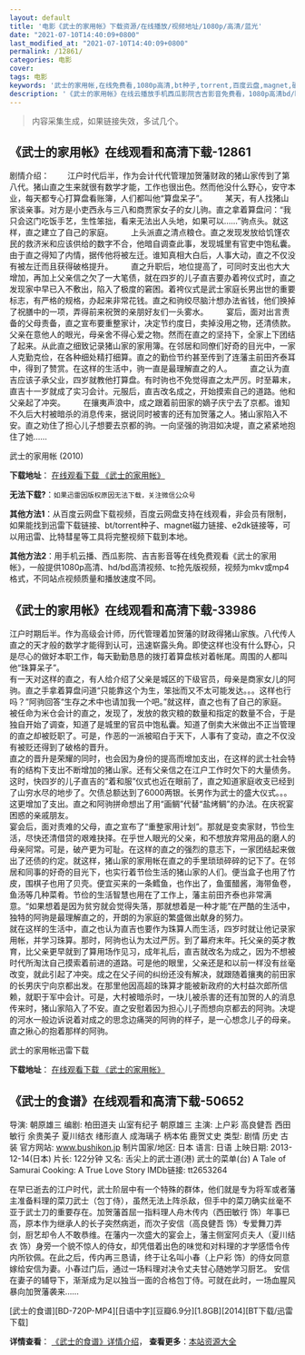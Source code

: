```yaml
---
layout: default
title: '电影《武士的家用帐》下载资源/在线播放/视频地址/1080p/高清/蓝光'
date: "2021-07-10T14:40:09+0800"
last_modified_at: "2021-07-10T14:40:09+0800"
permalink: /12861/
categories: 电影
cover:
tags: 电影
keywords: '武士的家用帐,在线免费看,1080p高清,bt种子,torrent,百度云盘,magnet,磁力链,迅雷下载资源'
description: '《武士的家用帐》在线云播放手机西瓜影院吉吉影音免费看，1080p高清bd/hd未删减完整版和tc抢先枪版，mkv/mp4格式，附带bt/torrent种子、magnet/磁力链、百度云盘、网盘资源迅雷下载链接'
---
```


>内容采集生成，如果链接失效，多试几个。


## 《武士的家用帐》在线观看和高清下载-12861

剧情介绍： 　　江户时代后半，作为会计代代管理加贺藩财政的猪山家传到了第八代。猪山直之生来就很有数学才能，工作也很出色。然而他没什么野心，安守本业，每天都专心打算盘看账簿，人们都叫他“算盘呆子”。 　　某天，有人找猪山家谈亲事。对方是小吏西永与三八和商贾家女子的女儿驹。直之拿着算盘问：“我只会这门吃饭手艺，生性笨拙，看来无法出人头地，如果可以……”驹点头。就这样，直之建立了自己的家庭。 　　上头派直之清点粮仓。直之发现发放给饥馑农民的救济米和应该供给的数字不合，他暗自调查此事，发现城里有官吏中饱私囊。由于直之得知了内情，据传他将被左迁。谁知真相大白后，人事大动，直之不仅没有被左迁而且获得破格提升。 　　直之升职后，地位提高了，可同时支出也大大增加，再加上父亲信之欠了一大笔债，就在四岁的儿子直吉要办着袴仪式时，直之发现家中早已入不敷出，陷入了极度的窘困。着袴仪式是武士家庭长男出世的重要标志，有严格的规格，办起来非常花钱。直之和驹绞尽脑汁想办法省钱，他们换掉了祝膳中的一项，弄得前来祝贺的亲朋好友们一头雾水。 　　宴后，面对出言责备的父母责备，直之宣布要重整家计，决定节约度日，卖掉没用之物，还清债款。父亲在意他人的眼光，母亲舍不得心爱之物。然而在直之的坚持下，全家上下团结了起来。从此直之细致记录猪山家的家用簿。在邻居和同僚们好奇的目光中，一家人克勤克俭，在各种细处精打细算。直之的勤俭节约甚至传到了连藩主前田齐泰耳中，得到了赞赏。在这样的生活中，驹一直是最理解直之的人。 　　直之认为直吉应该子承父业，四岁就教他打算盘。有时驹也不免觉得直之太严厉。时至幕末，直吉十一岁就成了实习会计。元服后，直吉改名成之，开始摸索自己的道路。他和父亲起了冲突。 　　在攘夷声浪中，成之跟着前田家的嫡子庆宁去了京都。谁知不久后大村被暗杀的消息传来，据说同时被害的还有加贺藩之人。猪山家陷入不安。直之劝住了担心儿子想要去京都的驹。一向坚强的驹泪如决堤，直之紧紧地抱住了她……


武士的家用帐 (2010)

**下载地址**： [在线观看下载 《武士的家用帐》](https://www.btbtdy.me/btdy/dy6423.html) 


**无法下载?**：`如果迅雷因版权原因无法下载，关注微信公众号 `

**其他方法1**：从百度云网盘下载视频，百度云网盘支持在线观看，非会员有限制，如果能找到迅雷下载链接、bt/torrent种子、magnet磁力链接、e2dk链接等，可以用迅雷、比特彗星等工具将完整视频下载到本地。

**其他方法2**：用手机云播、西瓜影院、吉吉影音等在线免费观看《武士的家用帐》，一般提供1080p高清、hd/bd高清视频、tc抢先版视频，视频为mkv或mp4格式，不同站点视频质量和播放速度不同。


## 《武士的家用帐》在线观看和高清下载-33986

江户时期后半。作为高级会计师，历代管理着加贺藩的财政得猪山家族。八代传人直之的天才般的数学才能得到认可，迅速崭露头角。即使这样也没有什么野心，只是尽心的做好本职工作，每天勤勤恳恳的拨打着算盘核对着帐尾。周围的人都叫他“珠算呆子”。<br />有一天对这样的直之，有人给介绍了父亲是城区的下级官员，母亲是商家女儿的阿驹。直之手拿着算盘问道“只能靠这个为生，笨拙而又不太可能发达。。。这样也行吗？&rdquo;阿驹回答“生存之术中也请加我一个吧。&rdquo;就这样，直之也有了自己的家庭。<br />被任命为米仓会计的直之，发现了，发放的救灾粮的数量和指定的数量不合，于是独自开始了调查，知道了是城里的官员中饱私囊。知道了倒卖大米做出不正当管理的直之却被贬职了。可是，作恶的一派被昭白于天下，人事有了变动，直之不仅没有被贬还得到了破格的晋升。<br />直之的晋升是荣耀的同时，也会因为身份的提高而增加支出，在这样的武士社会特有的结构下支出不断增加的猪山家。还有父亲信之在江户工作时欠下的大量债务。这时，快四岁的儿子直吉的&ldquo;着和服”仪式也近在眼前了，直之知道家庭收支已经到了山穷水尽的地步了。欠债总额达到了6000两银。长男作为武士的盛大仪式。。。这更增加了支出。直之和阿驹拼命想出了用“画鲷”代替“盐烤鲷&rdquo;的办法。在庆祝宴困惑的亲戚朋友。<br />宴会后，面对责难的父母，直之宣布了&ldquo;重整家用计划”。那就是变卖家财，节俭生活，尽快还清借贷的艰难抉择。在乎世人眼光的父亲，和不想放弃常用品的磨人的母亲阿常。可是，破产更为可耻。在这样的直之的强烈的意志下，一家团结起来做出了还债的约定。就这样，猪山家的家用帐在直之的手里琐琐碎碎的记下了。在邻居和同事的好奇的目光下，也实行着节俭生活的猪山家的人们。便当盒子也用了竹皮，围棋子也用了贝壳。便宜买来的一条鳕鱼，也作出了，鱼蛋醋酱，海带鱼卷，鱼汤等几种菜肴。节俭的生活智慧也用在了工作上，藩主前田齐泰也非常满意。&ldquo;如果想着是因为贫穷就会觉得失落，那就想着是一种才能&rdquo;在严酷的生活中，独特的阿驹是最理解直之的，开朗的为家庭的繁盛做出献身的努力。<br />就在这样的生活中，直之也认为直吉也要作为珠算人而生活，四岁时就让他记录家用帐，并学习珠算。那时，阿驹也认为太过严厉。到了幕府末年。托父亲的英才教育，比父亲更早就到了算用场作见习，成年礼后，直吉就改名为成之，因为不想被时代所淘汰自己摸索着前进的道路。可是他的眼里，父亲还是和以前一样没有丝毫改变，就此引起了冲突。成之在父子间的纠纷还没有解决，就跟随着攘夷的前田家的长男庆宁向京都出发。在那里他因高超的珠算才能被新政府的大村益次郎所信赖，就职于军中会计。可是，大村被暗杀时，一块儿被杀害的还有加贺的人的消息传来时，猪山家陷入了不安。直之安慰着因为担心儿子而想向京都去的阿驹。决堤的河水一般边诉说着对成之的思念边痛哭的阿驹的样子，是一心想念儿子的母亲。直之揪心的抱着那样的阿驹。


武士的家用帐迅雷下载

**下载地址**： [在线观看下载 《武士的家用帐》](https://www.993dy.com//vod-detail-id-14920.html) 


## 《武士的食谱》在线观看和高清下载-50652

导演: 朝原雄三 编剧: 柏田道夫 山室有纪子 朝原雄三 主演: 上户彩 高良健吾 西田敏行 余贵美子 夏川结衣 绪形直人 成海璃子 柄本佑 鹿贺丈史 类型: 剧情 历史 古装 官方网站: www.bushikon.jp 制片国家/地区: 日本 语言: 日语 上映日期: 2013-12-14(日本) 片长: 122分钟 又名: 舌尖上的武士道(港) 武士的菜单(台) A Tale of Samurai Cooking: A True Love Story IMDb链接: tt2653264

在早已逝去的江户时代，武士阶层中有一个特殊的群体，他们就是专为将军或者藩主准备料理的菜刀武士（包丁侍），虽然无法上阵杀敌，但手中的菜刀确实丝毫不亚于武士刀的重要存在。加贺藩首屈一指料理人舟木传内（西田敏行 饰）年事已高，原本作为继承人的长子突然病逝，而次子安信（高良健吾 饰）专爱舞刀弄剑，厨艺却令人不敢恭维。在藩内一次盛大的宴会上，藩主侧室阿贞夫人（夏川结衣 饰）身旁一个貌不惊人的侍女，却凭借着出色的味觉和对料理的才学感悟令传内所钦佩。在此之后，传内再三恳请，终于让名叫小春（上户彩 饰）的侍女同意嫁给安信为妻。小春过门后，通过一场料理对决令丈夫甘心随她学习厨艺。 安信在妻子的辅导下，渐渐成为足以独当一面的合格包丁侍。可就在此时，一场血腥风暴向加贺藩袭来……


[武士的食谱][BD-720P-MP4][日语中字][豆瓣6.9分][1.8GB][2014][BT下载/迅雷下载]

**详情查看**： [《武士的食谱》详情介绍](/movie/50652/)， **查看更多**：[本站资源大全](/movie/t/all/)

